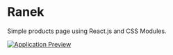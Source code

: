 # Ranek

Simple products page using React.js and CSS Modules.

[![Application Preview](https://i.gyazo.com/158d84380db89706afc54bfc4b4f2dc7.gif)](https://gyazo.com/158d84380db89706afc54bfc4b4f2dc7)
